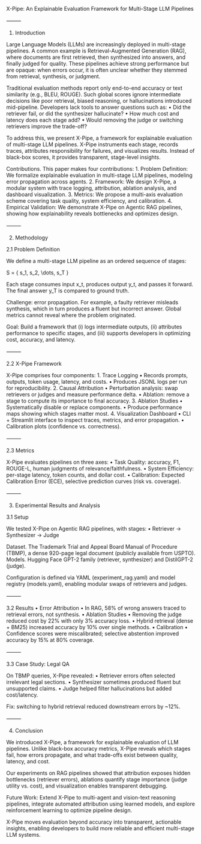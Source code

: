 X-Pipe: An Explainable Evaluation Framework for Multi-Stage LLM Pipelines

⸻

1. Introduction

Large Language Models (LLMs) are increasingly deployed in multi-stage pipelines. A common example is Retrieval-Augmented Generation (RAG), where documents are first retrieved, then synthesized into answers, and finally judged for quality. These pipelines achieve strong performance but are opaque: when errors occur, it is often unclear whether they stemmed from retrieval, synthesis, or judgment.

Traditional evaluation methods report only end-to-end accuracy or text similarity (e.g., BLEU, ROUGE). Such global scores ignore intermediate decisions like poor retrieval, biased reasoning, or hallucinations introduced mid-pipeline. Developers lack tools to answer questions such as:
	•	Did the retriever fail, or did the synthesizer hallucinate?
	•	How much cost and latency does each stage add?
	•	Would removing the judge or switching retrievers improve the trade-off?

To address this, we present X-Pipe, a framework for explainable evaluation of multi-stage LLM pipelines. X-Pipe instruments each stage, records traces, attributes responsibility for failures, and visualizes results. Instead of black-box scores, it provides transparent, stage-level insights.

Contributions. This paper makes four contributions:
	1.	Problem Definition: We formalize explainable evaluation in multi-stage LLM pipelines, modeling error propagation across agents.
	2.	Framework: We design X-Pipe, a modular system with trace logging, attribution, ablation analysis, and dashboard visualization.
	3.	Metrics: We propose a multi-axis evaluation scheme covering task quality, system efficiency, and calibration.
	4.	Empirical Validation: We demonstrate X-Pipe on Agentic RAG pipelines, showing how explainability reveals bottlenecks and optimizes design.

⸻

2. Methodology

2.1 Problem Definition

We define a multi-stage LLM pipeline as an ordered sequence of stages:

S = \{ s_1, s_2, \dots, s_T \}

Each stage consumes input x_t, produces output y_t, and passes it forward. The final answer y_T is compared to ground truth.

Challenge: error propagation. For example, a faulty retriever misleads synthesis, which in turn produces a fluent but incorrect answer. Global metrics cannot reveal where the problem originated.

Goal: Build a framework that (i) logs intermediate outputs, (ii) attributes performance to specific stages, and (iii) supports developers in optimizing cost, accuracy, and latency.

⸻

2.2 X-Pipe Framework

X-Pipe comprises four components:
	1.	Trace Logging
	•	Records prompts, outputs, token usage, latency, and costs.
	•	Produces JSONL logs per run for reproducibility.
	2.	Causal Attribution
	•	Perturbation analysis: swap retrievers or judges and measure performance delta.
	•	Ablation: remove a stage to compute its importance to final accuracy.
	3.	Ablation Studies
	•	Systematically disable or replace components.
	•	Produce performance maps showing which stages matter most.
	4.	Visualization Dashboard
	•	CLI + Streamlit interface to inspect traces, metrics, and error propagation.
	•	Calibration plots (confidence vs. correctness).

⸻

2.3 Metrics

X-Pipe evaluates pipelines on three axes:
	•	Task Quality: accuracy, F1, ROUGE-L, human judgments of relevance/faithfulness.
	•	System Efficiency: per-stage latency, token counts, and dollar cost.
	•	Calibration: Expected Calibration Error (ECE), selective prediction curves (risk vs. coverage).

⸻

3. Experimental Results and Analysis

3.1 Setup

We tested X-Pipe on Agentic RAG pipelines, with stages:
	•	Retriever → Synthesizer → Judge

Dataset. The Trademark Trial and Appeal Board Manual of Procedure (TBMP), a dense 920-page legal document (publicly available from USPTO).
Models. Hugging Face GPT-2 family (retriever, synthesizer) and DistilGPT-2 (judge).

Configuration is defined via YAML (experiment_rag.yaml) and model registry (models.yaml), enabling modular swaps of retrievers and judges.

⸻

3.2 Results
	•	Error Attribution
	•	In RAG, 58% of wrong answers traced to retrieval errors, not synthesis.
	•	Ablation Studies
	•	Removing the judge reduced cost by 22% with only 3% accuracy loss.
	•	Hybrid retrieval (dense + BM25) increased accuracy by 10% over single methods.
	•	Calibration
	•	Confidence scores were miscalibrated; selective abstention improved accuracy by 15% at 80% coverage.

⸻

3.3 Case Study: Legal QA

On TBMP queries, X-Pipe revealed:
	•	Retriever errors often selected irrelevant legal sections.
	•	Synthesizer sometimes produced fluent but unsupported claims.
	•	Judge helped filter hallucinations but added cost/latency.

Fix: switching to hybrid retrieval reduced downstream errors by ~12%.

⸻

4. Conclusion

We introduced X-Pipe, a framework for explainable evaluation of LLM pipelines. Unlike black-box accuracy metrics, X-Pipe reveals which stages fail, how errors propagate, and what trade-offs exist between quality, latency, and cost.

Our experiments on RAG pipelines showed that attribution exposes hidden bottlenecks (retriever errors), ablations quantify stage importance (judge utility vs. cost), and visualization enables transparent debugging.

Future Work: Extend X-Pipe to multi-agent and vision-text reasoning pipelines, integrate automated attribution using learned models, and explore reinforcement learning to optimize pipeline design.

X-Pipe moves evaluation beyond accuracy into transparent, actionable insights, enabling developers to build more reliable and efficient multi-stage LLM systems.


